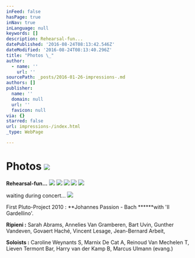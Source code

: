 ```yaml
---
inFeed: false
hasPage: true
inNav: true
inLanguage: null
keywords: []
description: Rehearsal-fun...
datePublished: '2016-08-24T08:13:42.546Z'
dateModified: '2016-08-24T08:13:40.296Z'
title: "Photos \_"
author:
  - name: ''
    url: ''
sourcePath: _posts/2016-01-26-impressions-.md
authors: []
publisher:
  name: ''
  domain: null
  url: ''
  favicon: null
via: {}
starred: false
url: impressions-/index.html
_type: WebPage

---
```

# Photos  ![](https://s3-us-west-2.amazonaws.com/the-grid-img/p/c752079fa18b63530da6036edc19b4d0555d3318.jpg)

****Rehearsal-fun...****
![](https://s3-us-west-2.amazonaws.com/the-grid-img/p/c7e9f072e69de6a328729fdba32f2ad55adb229c.jpg)
![](https://s3-us-west-2.amazonaws.com/the-grid-img/p/6a6adb3dcea21c8dc57c1272a0e0f553f612eaef.jpg)
![](https://s3-us-west-2.amazonaws.com/the-grid-img/p/d3a48b0dd422106cf45e054e6bd81f54fd644a04.jpg)
![](https://s3-us-west-2.amazonaws.com/the-grid-img/p/3fbee93343bc1f612e98338566bb1d31462ae396.jpg)
![](https://s3-us-west-2.amazonaws.com/the-grid-img/p/9da434ecd5f468ccf9ee939421624fddce57282f.jpg)

waiting during concert...
![](https://s3-us-west-2.amazonaws.com/the-grid-img/p/05b7ec47c52d22dd77ae4403e4ac428afdcc207d.jpg)

First Pluto-Project 2010 :  **Johannes Passion - Bach  ******with  'Il Gardellino'.

**Ripieni :** Sarah Abrams, Annelies Van Gramberen, Bart Uvin, Gunther Vandeven, Govaert Haché, Vincent Lesage, Jean-Bernard Arbeit,

**Soloists :** Caroline Weynants S, Marnix De Cat A, Reinoud Van Mechelen T, Lieven Termont Bar, Harry van der Kamp B, Marcus Ulmann (evang.)